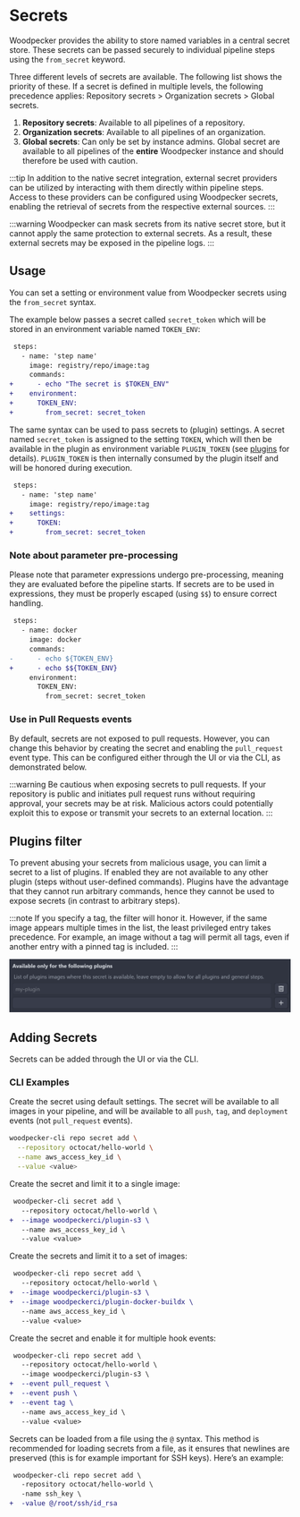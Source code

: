 # Secrets

Woodpecker provides the ability to store named variables in a central secret store.
These secrets can be passed securely to individual pipeline steps using the `from_secret` keyword.

Three different levels of secrets are available.
The following list shows the priority of these.
If a secret is defined in multiple levels, the following precedence applies: Repository secrets > Organization secrets > Global secrets.

1. **Repository secrets**: Available to all pipelines of a repository.
1. **Organization secrets**: Available to all pipelines of an organization.
1. **Global secrets**: Can only be set by instance admins.
   Global secret are available to all pipelines of the **entire** Woodpecker instance and should therefore be used with caution.

:::tip
In addition to the native secret integration, external secret providers can be utilized by interacting with them directly within pipeline steps.
Access to these providers can be configured using Woodpecker secrets, enabling the retrieval of secrets from the respective external sources.
:::

:::warning
Woodpecker can mask secrets from its native secret store, but it cannot apply the same protection to external secrets. As a result, these external secrets may be exposed in the pipeline logs.
:::

## Usage

You can set a setting or environment value from Woodpecker secrets using the `from_secret` syntax.

The example below passes a secret called `secret_token` which will be stored in an environment variable named `TOKEN_ENV`:

```diff
 steps:
   - name: 'step name'
     image: registry/repo/image:tag
     commands:
+      - echo "The secret is $TOKEN_ENV"
+    environment:
+      TOKEN_ENV:
+        from_secret: secret_token
```

The same syntax can be used to pass secrets to (plugin) settings.
A secret named `secret_token` is assigned to the setting `TOKEN`, which will then be available in the plugin as environment variable `PLUGIN_TOKEN` (see [plugins](./51-plugins/20-creating-plugins.md#settings) for details).
`PLUGIN_TOKEN` is then internally consumed by the plugin itself and will be honored during execution.

```diff
 steps:
   - name: 'step name'
     image: registry/repo/image:tag
+    settings:
+      TOKEN:
+        from_secret: secret_token
```

### Note about parameter pre-processing

Please note that parameter expressions undergo pre-processing, meaning they are evaluated before the pipeline starts.
If secrets are to be used in expressions, they must be properly escaped (using `$$`) to ensure correct handling.

```diff
 steps:
   - name: docker
     image: docker
     commands:
-      - echo ${TOKEN_ENV}
+      - echo $${TOKEN_ENV}
     environment:
       TOKEN_ENV:
         from_secret: secret_token
```

### Use in Pull Requests events

By default, secrets are not exposed to pull requests.
However, you can change this behavior by creating the secret and enabling the `pull_request` event type.
This can be configured either through the UI or via the CLI, as demonstrated below.

:::warning
Be cautious when exposing secrets to pull requests.
If your repository is public and initiates pull request runs without requiring approval, your secrets may be at risk.
Malicious actors could potentially exploit this to expose or transmit your secrets to an external location.
:::

## Plugins filter

To prevent abusing your secrets from malicious usage, you can limit a secret to a list of plugins.
If enabled they are not available to any other plugin (steps without user-defined commands).
Plugins have the advantage that they cannot run arbitrary commands, hence they cannot be used to expose secrets (in contrast to arbitrary steps).

:::note
If you specify a tag, the filter will honor it.
However, if the same image appears multiple times in the list, the least privileged entry takes precedence.
For example, an image without a tag will permit all tags, even if another entry with a pinned tag is included.
:::

![plugins filter](./secrets-plugins-filter.png)

## Adding Secrets

Secrets can be added through the UI or via the CLI.

### CLI Examples

Create the secret using default settings.
The secret will be available to all images in your pipeline, and will be available to all `push`, `tag`, and `deployment` events (not `pull_request` events).

```bash
woodpecker-cli repo secret add \
  --repository octocat/hello-world \
  --name aws_access_key_id \
  --value <value>
```

Create the secret and limit it to a single image:

```diff
 woodpecker-cli secret add \
   --repository octocat/hello-world \
+  --image woodpeckerci/plugin-s3 \
   --name aws_access_key_id \
   --value <value>
```

Create the secrets and limit it to a set of images:

```diff
 woodpecker-cli repo secret add \
   --repository octocat/hello-world \
+  --image woodpeckerci/plugin-s3 \
+  --image woodpeckerci/plugin-docker-buildx \
   --name aws_access_key_id \
   --value <value>
```

Create the secret and enable it for multiple hook events:

```diff
 woodpecker-cli repo secret add \
   --repository octocat/hello-world \
   --image woodpeckerci/plugin-s3 \
+  --event pull_request \
+  --event push \
+  --event tag \
   --name aws_access_key_id \
   --value <value>
```

Secrets can be loaded from a file using the `@` syntax.
This method is recommended for loading secrets from a file, as it ensures that newlines are preserved (this is for example important for SSH keys).
Here’s an example:

```diff
 woodpecker-cli repo secret add \
   -repository octocat/hello-world \
   -name ssh_key \
+  -value @/root/ssh/id_rsa
```
